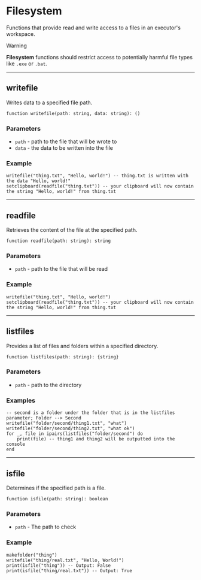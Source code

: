 # Filesystem

Functions that provide read and write access to a files in an executor's workspace.

> [!WARNING]
> **Filesystem** functions should restrict access to potentially harmful file types like `.exe` or `.bat`.

---

## writefile

Writes data to a specified file path.

```luau
function writefile(path: string, data: string): ()
```

### Parameters
- `path` - path to the file that will be wrote to
- `data` - the data to be written into the file

### Example

```luau
writefile("thing.txt", "Hello, world!") -- thing.txt is written with the data "Hello, world!"
setclipboard(readfile("thing.txt")) -- your clipboard will now contain the string "Hello, world!" from thing.txt
```

---

## readfile

Retrieves the content of the file at the specified path.

```luau
function readfile(path: string): string
```

### Parameters
- `path` - path to the file that will be read

### Example

```luau
writefile("thing.txt", "Hello, world!")
setclipboard(readfile("thing.txt")) -- your clipboard will now contain the string "Hello, world!" from thing.txt
```

---

## listfiles

Provides a list of files and folders within a specified directory.

```luau
function listfiles(path: string): {string}
```

### Parameters
- `path` - path to the directory

### Examples

```luau
-- second is a folder under the folder that is in the listfiles parameter; Folder --> Second
writefile("folder/second/thing1.txt", "what")
writefile("folder/second/thing2.txt", "what ok")
for _, file in ipairs(listfiles("folder/second") do
    print(file) -- thing1 and thing2 will be outputted into the console
end
```

---

## isfile

Determines if the specified path is a file.

```luau
function isfile(path: string): boolean
```

### Parameters
- `path` - The path to check

### Example

```luau
makefolder("thing")
writefile("thing/real.txt", "Hello, World!")
print(isfile("thing")) -- Output: False
print(isfile("thing/real.txt")) -- Output: True
```
